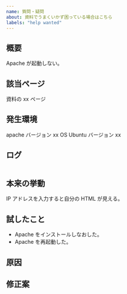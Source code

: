 ```yaml
---
name: 質問・疑問
about: 資料でうまくいかず困っている場合はこちら
labels: "help wanted"
---
```


<!-- 例 -->

## 概要

Apache が起動しない。

## 該当ページ

資料の xx ページ

## 発生環境

apache バージョン xx
OS Ubuntu バージョン xx

## ログ

```

```

## 本来の挙動

IP アドレスを入力すると自分の HTML が見える。

## 試したこと

- Apache をインストールしなおした。
- Apache を再起動した。

## 原因

<!-- もし分かる場合、当たりがつく場合は記載 -->

## 修正案

<!-- もし分かる場合、当たりがつく場合は記載 -->
